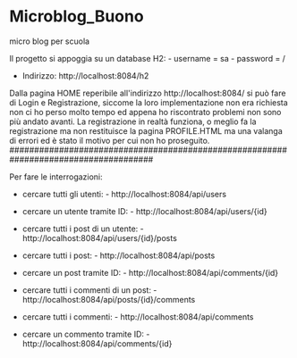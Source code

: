 # Microblog_Buono
 micro blog per scuola
 
 Il progetto si appoggia su un database H2:
                                               - username = sa
                                               - password = /
                                               
 - Indirizzo: http://localhost:8084/h2


Dalla pagina HOME reperibile all'indirizzo http://localhost:8084/ si può fare di Login e Registrazione, siccome la loro implementazione non era richiesta non ci ho perso molto tempo ed appena ho riscontrato problemi non sono più andato avanti. La registrazione in realtà funziona, o meglio fa la registrazione ma non restituisce la pagina PROFILE.HTML ma una valanga di errori ed è stato il motivo per cui non ho proseguito.
#####################################################################################
 
 Per fare le interrogazioni:
 
   - cercare tutti gli utenti:
                         - http://localhost:8084/api/users
   - cercare un utente tramite ID:
                         - http://localhost:8084/api/users/{id}
   - cercare tutti i post di un utente:
                         - http://localhost:8084/api/users/{id}/posts
   
   - cercare tutti i post:
                         - http://localhost:8084/api/posts
   - cercare un post tramite ID:
                         - http://localhost:8084/api/comments/{id}
   - cercare tutti i commenti di un post:
                         - http://localhost:8084/api/posts/{id}/comments
   
   - cercare tutti i commenti:
                         - http://localhost:8084/api/comments
   - cercare un commento tramite ID:
                         - http://localhost:8084/api/comments/{id}
